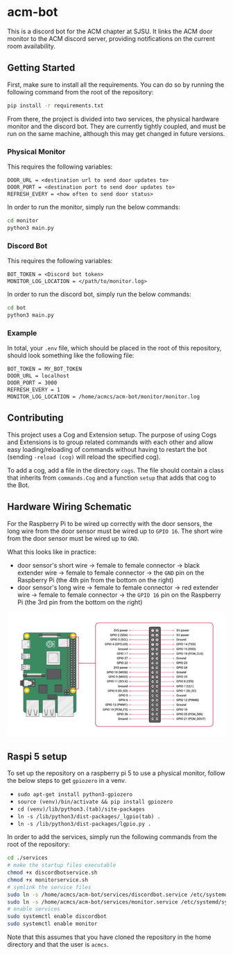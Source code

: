 # acm-bot

This is a discord bot for the ACM chapter at SJSU. It links
the ACM door monitor to the ACM discord server, providing notifications
on the current room availability.

## Getting Started

First, make sure to install all the requirements. You can do so by running the following command
from the root of the repository:

```sh
pip install -r requirements.txt
```

From there, the project is divided into two services, the physical hardware monitor and the discord bot. They are currently tightly coupled,
and must be run on the same machine, although this may get changed in future versions.

### Physical Monitor

This requires the following variables:

```
DOOR_URL = <destination url to send door updates to>
DOOR_PORT = <destination port to send door updates to>
REFRESH_EVERY = <how often to send door status>
```

In order to run the monitor, simply run the below commands:

```sh
cd monitor
python3 main.py
```

### Discord Bot

This requires the following variables:

```
BOT_TOKEN = <Discord bot token>
MONITOR_LOG_LOCATION = </path/to/monitor.log>
```

In order to run the discord bot, simply run the below commands:

```sh
cd bot
python3 main.py
```

### Example

In total, your `.env` file, which should be placed in the root of this repository,
should look something like the following file:

```
BOT_TOKEN = MY_BOT_TOKEN
DOOR_URL = localhost
DOOR_PORT = 3000
REFRESH_EVERY = 1
MONITOR_LOG_LOCATION = /home/acmcs/acm-bot/monitor/monitor.log
```

## Contributing

This project uses a Cog and Extension setup. The purpose of using Cogs and
Extensions is to group related commands with each other and allow easy loading/reloading
of commands without having to restart the bot (sending `-reload (cog)` will reload the specified cog).

To add a cog, add a file in the directory `cogs`. The file should contain a class that
inherits from `commands.Cog` and a function `setup` that adds that cog to the Bot.

## Hardware Wiring Schematic

For the Raspberry Pi to be wired up correctly with the door sensors, the long wire
from the door sensor must be wired up to `GPIO 16`. The short wire from the door sensor must
be wired up to `GND`.

What this looks like in practice:

- door sensor's short wire &rarr; female to female connector &rarr; black extender wire &rarr; female to female connector &rarr;
  the `GND` pin on the Raspberry Pi (the 4th pin from the bottom on the right)
- door sensor's long wire &rarr; female to female connector &rarr; red extender wire &rarr; female to female connector &rarr;
  the `GPIO 16` pin on the Raspberry Pi (the 3rd pin from the bottom on the right)

![pinout](image.png)

## Raspi 5 setup

To set up the repository on a raspberry pi 5 to use a physical monitor, follow the below steps to get `gpiozero` in a venv.

- `sudo apt-get install python3-gpiozero`
- `source (venv)/bin/activate && pip install gpiozero`
- `cd (venv)/lib/python3.(tab)/site-packages`
- `ln -s /lib/python3/dist-packages/_lgpio(tab) .`
- `ln -s /lib/python3/dist-packages/lgpio.py .`

In order to add the services, simply run the following commands from the root of the repository:

```sh
cd ./services
# make the startup files executable
chmod +x discordbotservice.sh
chmod +x monitorservice.sh
# symlink the service files
sudo ln -s /home/acmcs/acm-bot/services/discordbot.service /etc/systemd/system/
sudo ln -s /home/acmcs/acm-bot/services/monitor.service /etc/systemd/system/
# enable services
sudo systemctl enable discordbot
sudo systemctl enable monitor
```

Note that this assumes that you have cloned the repository in the home directory and that the user is `acmcs`.
